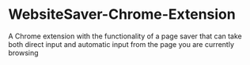 # WebsiteSaver-Chrome-Extension
A Chrome extension with the functionality of a page saver that can take both direct input and automatic input from the page you are currently browsing
